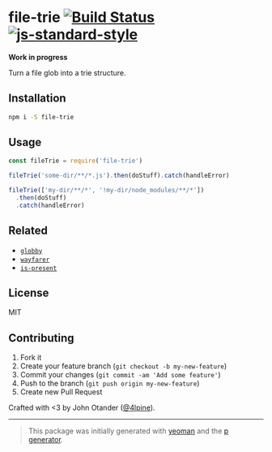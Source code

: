 # file-trie [![Build Status](https://secure.travis-ci.org/johnotander/file-trie.svg?branch=master)](https://travis-ci.org/johnotander/file-trie) [![js-standard-style](https://img.shields.io/badge/code%20style-standard-brightgreen.svg?style=flat)](https://github.com/feross/standard)

__Work in progress__

Turn a file glob into a trie structure.

## Installation

```bash
npm i -S file-trie
```

## Usage

```javascript
const fileTrie = require('file-trie')

fileTrie('some-dir/**/*.js').then(doStuff).catch(handleError)

fileTrie(['my-dir/**/*', '!my-dir/node_modules/**/*'])
  .then(doStuff)
  .catch(handleError)
```

## Related

- [`globby`](https://github.com/sindresorhus/globby)
- [`wayfarer`](https://github.com/yoshuawuyts/wayfarer)
- [`is-present`](https://github.com/johnotander/is-present)

## License

MIT

## Contributing

1. Fork it
2. Create your feature branch (`git checkout -b my-new-feature`)
3. Commit your changes (`git commit -am 'Add some feature'`)
4. Push to the branch (`git push origin my-new-feature`)
5. Create new Pull Request

Crafted with <3 by John Otander ([@4lpine](https://twitter.com/4lpine)).

***

> This package was initially generated with [yeoman](http://yeoman.io) and the [p generator](https://github.com/johnotander/generator-p.git).
